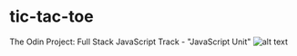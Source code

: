 # tic-tac-toe
The Odin Project: Full Stack JavaScript Track - "JavaScript Unit" 
![alt text](image.png)